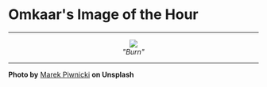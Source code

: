 # Omkaar's Image of the Hour

---

<div align="center">

<a href="https://unsplash.com/photos/snowy-mountains-are-illuminated-by-the-sunlight-Z0I2iGp4Fw4">
  <img src="https://images.unsplash.com/photo-1749838065282-32db54bed154?crop=entropy&cs=tinysrgb&fit=max&fm=jpg&ixid=M3w3NjA2Nzh8MHwxfHJhbmRvbXx8fHx8fHx8fDE3NTA5OTY4MDB8&ixlib=rb-4.1.0&q=80&w=1080" style="max-width:100%; height:auto;">
</a>

<br>
<i>"Burn"</i>

</div>

---

**Photo by** [Marek Piwnicki](https://unsplash.com/@marekpiwnicki) **on Unsplash**

